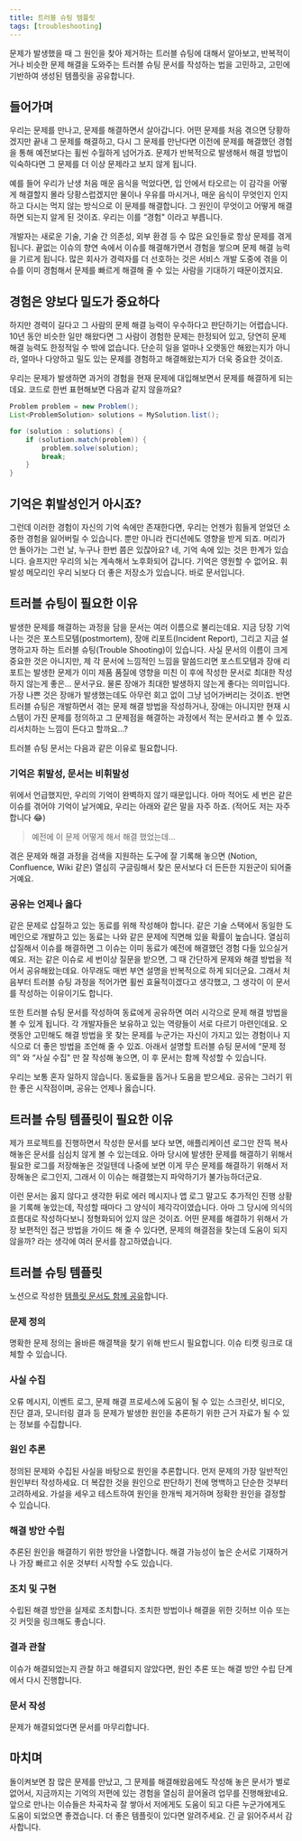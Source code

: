 ```yaml
---
title: 트러블 슈팅 템플릿
tags: [troubleshooting]
---
```

문제가 발생했을 때 그 원인을 찾아 제거하는 트러블 슈팅에 대해서 알아보고, 반복적이거나 비슷한 문제 해결을 도와주는 트러블 슈팅 문서를 작성하는 법을 고민하고, 고민에 기반하여 생성된 템플릿을 공유합니다.

<!--truncate-->

## 들어가며

우리는 문제를 만나고, 문제를 해결하면서 살아갑니다. 어떤 문제를 처음 겪으면 당황하겠지만 끝내 그 문제를 해결하고, 다시 그 문제를 만난다면 이전에 문제를 해결했던 경험을 통해 예전보다는 휠씬 수월하게 넘어가죠. 문제가 반복적으로 발생해서 해결 방법이 익숙하다면 그 문제를 더 이상 문제라고 보지 않게 됩니다.

예를 들어 우리가 난생 처음 매운 음식을 먹었다면, 입 안에서 타오르는 이 감각을 어떻게 해결할지 몰라 당황스럽겠지만 물이나 우유를 마시거나, 매운 음식이 무엇인지 인지하고 다시는 먹지 않는 방식으로 이 문제를 해결합니다. 그 원인이 무엇이고 어떻게 해결하면 되는지 알게 된 것이죠. 우리는 이를 “경험" 이라고 부릅니다.

개발자는 새로운 기술, 기술 간 의존성, 외부 환경 등 수 많은 요인들로 항상 문제를 겪게 됩니다. 끝없는 이슈의 향연 속에서 이슈를 해결해가면서 경험을 쌓으며 문제 해결 능력을 기르게 됩니다. 많은 회사가 경력자를 더 선호하는 것은 서비스 개발 도중에 겪을 이슈를 이미 경험해서 문제를 빠르게 해결해 줄 수 있는 사람을 기대하기 때문이겠지요.

## 경험은 양보다 밀도가 중요하다

하지만 경력이 길다고 그 사람의 문제 해결 능력이 우수하다고 판단하기는 어렵습니다. 10년 동안 비슷한 일만 해왔다면 그 사람이 경험한 문제는 한정되어 있고, 당연히 문제 해결 능력도 한정적일 수 밖에 없습니다. 단순히 일을 얼마나 오랫동안 해왔는지가 아니라, 얼마나 다양하고 밀도 있는 문제를 경험하고 해결해왔는지가 더욱 중요한 것이죠.

우리는 문제가 발생하면 과거의 경험을 현재 문제에 대입해보면서 문제를 해결하게 되는데요. 코드로 한번 표현해보면 다음과 같지 않을까요?

```java
Problem problem = new Problem();
List<ProblemSolution> solutions = MySolution.list();

for (solution : solutions) {
	if (solution.match(problem)) {
		problem.solve(solution);
		break;
	}
}
```

## 기억은 휘발성인거 아시죠?

그런데 이러한 경험이 자신의 기억 속에만 존재한다면, 우리는 언젠가 힘들게 얻었던 소중한 경험을 잃어버릴 수 있습니다. 뿐만 아니라 컨디션에도 영향을 받게 되죠. 머리가 안 돌아가는 그런 날, 누구나 한번 쯤은 있잖아요? 네, 기억 속에 있는 것은 한계가 있습니다. 슬프지만 우리의 뇌는 계속해서 노후화되어 갑니다. 기억은 영원할 수 없어요. 휘발성 메모리인 우리 뇌보다 더 좋은 저장소가 있습니다. 바로 문서입니다.

## 트러블 슈팅이 필요한 이유

발생한 문제를 해결하는 과정을 담을 문서는 여러 이름으로 불리는데요. 지금 당장 기억나는 것은 포스트모템(postmortem), 장애 리포트(Incident Report), 그리고 지금 설명하고자 하는 트러블 슈팅(Trouble Shooting)이 있습니다. 사실 문서의 이름이 크게 중요한 것은 아니지만, 제 각 문서에 느낌적인 느낌을 말씀드리면 포스트모템과 장애 리포트는 발생한 문제가 이미 제품 품질에 영향을 미친 이 후에 작성한 문서로 최대한 작성하지 않는게 좋은… 문서구요. 물론 장애가 최대한 발생하지 않는게 좋다는 의미입니다. 가장 나쁜 것은 장애가 발생했는데도 아무런 회고 없이 그냥 넘어가버리는 것이죠. 반면 트러블 슈팅은 개발하면서 겪는 문제 해결 방법을 작성하거나, 장애는 아니지만 현재 시스템이 가진 문제를 정의하고 그 문제점을 해결하는 과정에서 적는 문서라고 볼 수 있죠. 리서치하는 느낌이 든다고 할까요…?

트러블 슈팅 문서는 다음과 같은 이유로 필요합니다.

### 기억은 휘발성, 문서는 비휘발성

위에서 언급했지만, 우리의 기억이 완벽하지 않기 때문입니다. 아마 적어도 세 번은 같은 이슈를 겪어야 기억이 날거예요, 우리는 아래와 같은 말을 자주 하죠. (적어도 저는 자주 합니다 😂)

> 예전에 이 문제 어떻게 해서 해결 했었는데…
>

겪은 문제와 해결 과정을 검색을 지원하는 도구에 잘 기록해 놓으면 (Notion, Confluence, Wiki 같은) 열심히 구글링해서 찾은 문서보다 더 든든한 지원군이 되어줄거예요.

### 공유는 언제나 옳다

같은 문제로 삽질하고 있는 동료를 위해 작성해야 합니다. 같은 기술 스택에서 동일한 도메인으로 개발하고 있는 동료는 나와 같은 문제에 직면해 있을 확률이 높습니다. 열심히 삽질해서 이슈를 해결하면 그 이슈는 이미 동료가 예전에 해결했던 경험 다들 있으실거예요. 저는 같은 이슈로 세 번이상 질문을 받으면, 그 때 간단하게 문제와 해결 방법을 적어서 공유해왔는데요. 아무래도 매번 부연 설명을 반복적으로 하게 되더군요. 그래서 처음부터 트러블 슈팅 과정을 적어가면 휠씬 효율적이겠다고 생각했고, 그 생각이 이 문서를 작성하는 이유이기도 합니다.

또한 트러블 슈팅 문서를 작성하여 동료에게 공유하면 여러 시각으로 문제 해결 방법을 볼 수 있게 됩니다. 각 개발자들은 보유하고 있는 역량들이 서로 다르기 마련인데요. 오랫동안 고민해도 해결 방법을 못 찾는 문제를 누군가는  자신이 가지고 있는 경험이나 지식으로 더 좋은 방법을 조언해 줄 수 있죠. 아래서 설명할 트러블 슈팅 문서에 “문제 정의" 와 “사실 수집" 만 잘 작성해 놓으면, 이 후 문서는 함께 작성할 수 있습니다.

우리는 보통 혼자 일하지 않습니다. 동료들을 돕거나 도움을 받으세요. 공유는 그러기 위한 좋은 시작점이며, 공유는 언제나 옳습니다.

## 트러블 슈팅 템플릿이 필요한 이유

제가 프로젝트를 진행하면서 작성한 문서를 보다 보면, 애플리케이션 로그만 잔뜩 복사해놓은 문서를 심심치 않게 볼 수 있는데요. 아마 당시에 발생한 문제를 해결하기 위해서 필요한 로그를 저장해놓은 것일텐데 나중에 보면 이게 무슨 문제를 해결하기 위해서 저장해놓은 로그인지, 그래서 이 이슈는 해결했는지 파악하기가 불가능하더군요.

이런 문서는 옳지 않다고 생각한 뒤로 에러 메시지나 앱 로그 말고도 추가적인 진행 상황을 기록해 놓았는데, 작성할 때마다 그 양식이 제각각이였습니다. 아마 그 당시에 의식의 흐름대로 작성하다보니 정형화되어 있지 않은 것이죠. 어떤 문제를 해결하기 위해서 가장 보편적인 접근 방법을 가이드 해 줄 수 있다면, 문제의 해결점을 찾는데 도움이 되지 않을까? 라는 생각에 여러 문서를 참고하였습니다.

## 트러블 슈팅 템플릿

노션으로 작성한 [템플릿 문서도 함께 공유](https://www.notion.so/New-Trouble-Shooting-26140134bfc04617a6362e518ebe1767)합니다.

### 문제 정의

명확한 문제 정의는 올바른 해결책을 찾기 위해 반드시 필요합니다. 이슈 티켓 링크로 대체할 수 있습니다.

### 사실 수집

오류 메시지, 이벤트 로그, 문제 해결 프로세스에 도움이 될 수 있는 스크린샷, 비디오, 진단 결과, 모니터링 결과 등 문제가 발생한 원인을 추론하기 위한 근거 자료가 될 수 있는 정보를 수집합니다.

### 원인 추론

정의된 문제와 수집된 사실을 바탕으로 원인을 추론합니다. 먼저 문제의 가장 일반적인 원인부터 작성하세요. 더 복잡한 것을 원인으로 판단하기 전에 명백하고 단순한 것부터 고려하세요. 가설을 세우고 테스트하여 원인을 한개씩 제거하며 정확한 원인을 결정할 수 있습니다.

### 해결 방안 수립

추론된 원인을 해결하기 위한 방안을 나열합니다. 해결 가능성이 높은 순서로 기재하거나 가장 빠르고 쉬운 것부터 시작할 수도 있습니다.

### 조치 및 구현

수립된 해결 방안을 실제로 조치합니다. 조치한 방법이나 해결을 위한 깃허브 이슈 또는 깃 커밋을 링크해도 좋습니다.

### 결과 관찰

이슈가 해결되었는지 관찰 하고 해결되지 않았다면, 원인 추론 또는 해결 방안 수립 단계에서 다시 진행합니다.

### 문서 작성

문제가 해결되었다면 문서를 마무리합니다.

## 마치며

돌이켜보면 참 많은 문제를 만났고, 그 문제를 해결해왔음에도 작성해 놓은 문서가 별로 없어서, 지금까지는 기억의 저편에 있는 경험을 열심히 끌어올려 업무를 진행해왔네요. 앞으로 만나는 이슈들은 차곡차곡 잘 쌓아서 저에게도 도움이 되고 다른 누군가에게도 도움이 되었으면 좋겠습니다. 더 좋은 템플릿이 있다면 알려주세요. 긴 글 읽어주셔서 감사합니다.